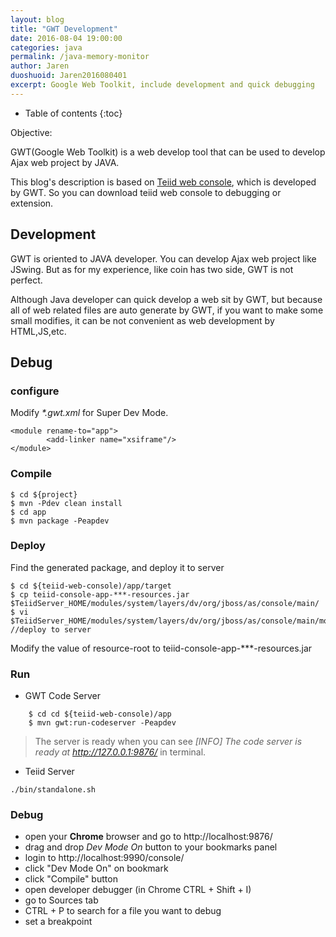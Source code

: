 ```yaml
---
layout: blog
title: "GWT Development"
date: 2016-08-04 19:00:00
categories: java
permalink: /java-memory-monitor
author: Jaren
duoshuoid: Jaren2016080401
excerpt: Google Web Toolkit, include development and quick debugging
---
```


* Table of contents
{:toc}


Objective: 

GWT(Google Web Toolkit) is a web develop tool that can be used to develop Ajax web project by JAVA. 

This blog's description is based on [Teiid web console](https://github.com/teiid/teiid-web-console), which is developed by GWT. So you can download teiid web console to debugging or extension.

## Development


GWT is oriented to JAVA developer. You can develop Ajax web project like JSwing. But as for my experience, like coin has two side, GWT is not perfect. 

Although Java developer can quick develop a web sit by GWT, but because all of web related files are auto generate by GWT, if you want to make some small modifies, it can be not convenient as web development by HTML,JS,etc.

## Debug

### configure

 Modify *\*.gwt.xml* for Super Dev Mode.

~~~~
<module rename-to="app">
        <add-linker name="xsiframe"/> 
</module>
~~~~

### Compile 

~~~~
$ cd ${project}
$ mvn -Pdev clean install 
$ cd app
$ mvn package -Peapdev
~~~~

### Deploy

Find the generated package, and deploy it to server  

~~~
$ cd ${teiid-web-console)/app/target
$ cp teiid-console-app-***-resources.jar $TeiidServer_HOME/modules/system/layers/dv/org/jboss/as/console/main/
$ vi $TeiidServer_HOME/modules/system/layers/dv/org/jboss/as/console/main/module.xml        //deploy to server
~~~

Modify the value of  resource-root to teiid-console-app-***-resources.jar

### Run

* GWT Code Server
~~~~
    $ cd cd ${teiid-web-console)/app
    $ mvn gwt:run-codeserver -Peapdev  
~~~~

>The server is ready when you can see *[INFO] The code server is ready at http://127.0.0.1:9876/* in terminal.

* Teiid Server

`./bin/standalone.sh`

### Debug

* open your **Chrome** browser and go to http://localhost:9876/
* drag and drop *Dev Mode On* button to your bookmarks panel
* login to http://localhost:9990/console/
* click "Dev Mode On" on bookmark
* click "Compile" button
* open developer debugger (in Chrome CTRL + Shift + I)
* go to Sources tab
* CTRL + P to search for a file you want to debug
* set a breakpoint

 
  











	
 